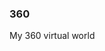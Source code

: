 ### 360

My 360 virtual world
<script src="/scripts/embed.js" data-vizorurl="https://patches.vizor.io/embed/jrglover/i-don-t-even-know-copy-copy" ></script>
